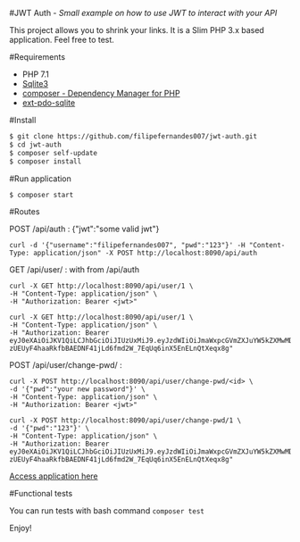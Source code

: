 
#JWT Auth - _Small example on how to use JWT to interact with your API_ 

This project allows you to shrink your links. It is a Slim PHP 3.x based application. Feel free to test.

#Requirements

* PHP 7.1
* [Sqlite3](https://www.sqlite.org/index.html)
* [composer - Dependency Manager for PHP](https://getcomposer.org/download/) 
* [ext-pdo-sqlite](http://php.net/manual/en/ref.pdo-sqlite.php)

#Install

```bash
$ git clone https://github.com/filipefernandes007/jwt-auth.git
$ cd jwt-auth
$ composer self-update
$ composer install
```

#Run application

```bash
$ composer start
```

#Routes

POST /api/auth : {"jwt":"some valid jwt"}
```
curl -d '{"username":"filipefernandes007", "pwd":"123"}' -H "Content-Type: application/json" -X POST http://localhost:8090/api/auth
```

GET  /api/user/<id> : with <jwt> from /api/auth 
```
curl -X GET http://localhost:8090/api/user/1 \
-H "Content-Type: application/json" \
-H "Authorization: Bearer <jwt>"

curl -X GET http://localhost:8090/api/user/1 \
-H "Content-Type: application/json" \
-H "Authorization: Bearer eyJ0eXAiOiJKV1QiLCJhbGciOiJIUzUxMiJ9.eyJzdWIiOiJmaWxpcGVmZXJuYW5kZXMwMDctand0fDEiLCJpc3MiOiJcL2F1dGgiLCJpYXQiOjE1Mzk4NzQ1MjUsImV4cCI6MTUzOTg3ODEyNSwiZGF0YSI6eyJpZCI6MSwidXNlcm5hbWUiOiJmaWxpcGVmZXJuYW5kZXMwMDcifX0.3conBhpJ9eX3mup3tptjpW_OdL70uB-zUEUyF4haaRkfbBAEDNF41jLd6fmd2W_7EqUq6inX5EnELnQtXeqx8g"
```

POST /api/user/change-pwd/<id> :
```
curl -X POST http://localhost:8090/api/user/change-pwd/<id> \
-d '{"pwd":"your new password"}' \
-H "Content-Type: application/json" \
-H "Authorization: Bearer <jwt>"

curl -X POST http://localhost:8090/api/user/change-pwd/1 \
-d '{"pwd":"123"}' \
-H "Content-Type: application/json" \
-H "Authorization: Bearer eyJ0eXAiOiJKV1QiLCJhbGciOiJIUzUxMiJ9.eyJzdWIiOiJmaWxpcGVmZXJuYW5kZXMwMDctand0fDEiLCJpc3MiOiJcL2F1dGgiLCJpYXQiOjE1Mzk4NzQ1MjUsImV4cCI6MTUzOTg3ODEyNSwiZGF0YSI6eyJpZCI6MSwidXNlcm5hbWUiOiJmaWxpcGVmZXJuYW5kZXMwMDcifX0.3conBhpJ9eX3mup3tptjpW_OdL70uB-zUEUyF4haaRkfbBAEDNF41jLd6fmd2W_7EqUq6inX5EnELnQtXeqx8g"
```

[Access application here](http://localhost:8090) 

#Functional tests

You can run tests with bash command ``` composer test ```

Enjoy!